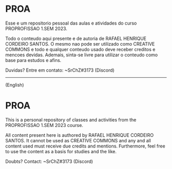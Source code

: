 # PROA

Esse e um repositorio pessoal das aulas e atividades do curso PROPROFISSAO 1.SEM 2023.

Todo o conteudo aqui presente e de autoria de RAFAEL HENRIQUE CORDEIRO SANTOS. 
  O mesmo nao pode ser utilizado como CREATIVE COMMONS e todo e qualquer conteudo usado deve receber creditos e mencoes devidas.
  Ademais, sinta-se livre para utilizar o conteudo como base para estudos e afins.
 
Duvidas? Entre em contato: ~SrChZ#3173 (Discord)


____________________________________________________________________________________________________________________________________________

(English)
# PROA

This is a personal repository of classes and activities from the PROPROFISSAO 1.SEM 2023 course.

All content present here is authored by RAFAEL HENRIQUE CORDEIRO SANTOS.
   It cannot be used as CREATIVE COMMONS and any and all content used must receive due credits and mentions.
   Furthermore, feel free to use the content as a basis for studies and the like.
 
Doubts? Contact: ~SrChZ#3173 (Discord)
